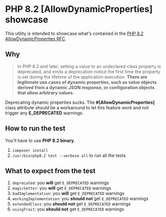 # PHP 8.2 [AllowDynamicProperties] showcase

This utility is intended to showcase what's contained in the [PHP 8.2 AllowDynamicProperties RFC](https://php.watch/versions/8.2/dynamic-properties-deprecated#AllowDynamicProperties).

## Why

> In PHP 8.2 and later, setting a value to an undeclared class property is deprecated, and emits a deprecation notice the first time the property is set during the lifetime of the application execution. **There are legitimate use cases of dynamic properties, such as value objects derived from a dynamic JSON response, or configuration objects that allow arbitrary values.**

Deprecating dynamic properties sucks. The **#[AllowDynamicProperties]** class attribute _should_ be a workaround to let this feature work and not trigger any **E_DEPRECATED** warnings.

## How to run the test

You'll have to use **PHP 8.2 binary**.

1. `composer install`
2. `/usr/bin/php8.2 test --verbose all` to run all the tests

## What to expect from the test

1. `deprecated`: you **will** get `E_DEPRECATED` warnings
2. `magicSetter`: you **will** get `E_DEPRECATED` warnings
3. `badImplementation`: you **will** get `E_DEPRECATED` warnings
4. `workingImplementation`: you **should not** get `E_DEPRECATED` warnings
5. `extendedClass`: you **should not** get `E_DEPRECATED` warnings
6. `usingTrait`: you **should not** get `E_DEPRECATED` warnings